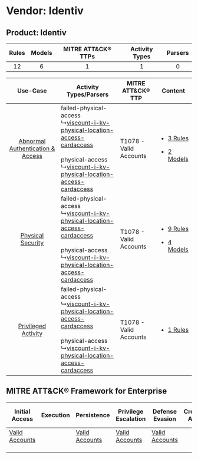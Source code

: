 Vendor: Identiv
===============
Product: Identiv
----------------
| Rules | Models | MITRE ATT&CK® TTPs | Activity Types | Parsers |
|:-----:|:------:|:------------------:|:--------------:|:-------:|
|  12   |   6    |         1          |       1        |    0    |

|    Use-Case    | Activity Types/Parsers    | MITRE ATT&CK® TTP          | Content    |
|:----:| ---- | ---- | ---- |
| [Abnormal Authentication & Access](../../../UseCases/uc_abnormal_authentication_&_access.md) |  failed-physical-access<br> ↳[viscount-i-kv-physical-location-access-cardaccess](Ps/pC_viscountikvphysicallocationaccesscardaccess.md)<br><br> physical-access<br> ↳[viscount-i-kv-physical-location-access-cardaccess](Ps/pC_viscountikvphysicallocationaccesscardaccess.md)<br> | T1078 - Valid Accounts<br> | [<ul><li>3 Rules</li></ul><ul><li>2 Models</li></ul>](RM/r_m_identiv_identiv_Abnormal_Authentication_&_Access.md) |
|    [Physical Security](../../../UseCases/uc_physical_security.md)    |  failed-physical-access<br> ↳[viscount-i-kv-physical-location-access-cardaccess](Ps/pC_viscountikvphysicallocationaccesscardaccess.md)<br><br> physical-access<br> ↳[viscount-i-kv-physical-location-access-cardaccess](Ps/pC_viscountikvphysicallocationaccesscardaccess.md)<br> | T1078 - Valid Accounts<br> | [<ul><li>9 Rules</li></ul><ul><li>4 Models</li></ul>](RM/r_m_identiv_identiv_Physical_Security.md)    |
|    [Privileged Activity](../../../UseCases/uc_privileged_activity.md)    |  failed-physical-access<br> ↳[viscount-i-kv-physical-location-access-cardaccess](Ps/pC_viscountikvphysicallocationaccesscardaccess.md)<br><br> physical-access<br> ↳[viscount-i-kv-physical-location-access-cardaccess](Ps/pC_viscountikvphysicallocationaccesscardaccess.md)<br> | T1078 - Valid Accounts<br> | [<ul><li>1 Rules</li></ul>](RM/r_m_identiv_identiv_Privileged_Activity.md)    |

MITRE ATT&CK® Framework for Enterprise
--------------------------------------
| Initial Access                                                      | Execution | Persistence                                                         | Privilege Escalation                                                | Defense Evasion                                                     | Credential Access | Discovery | Lateral Movement | Collection | Command and Control | Exfiltration | Impact |
| ------------------------------------------------------------------- | --------- | ------------------------------------------------------------------- | ------------------------------------------------------------------- | ------------------------------------------------------------------- | ----------------- | --------- | ---------------- | ---------- | ------------------- | ------------ | ------ |
| [Valid Accounts](https://attack.mitre.org/techniques/T1078)<br><br> |           | [Valid Accounts](https://attack.mitre.org/techniques/T1078)<br><br> | [Valid Accounts](https://attack.mitre.org/techniques/T1078)<br><br> | [Valid Accounts](https://attack.mitre.org/techniques/T1078)<br><br> |                   |           |                  |            |                     |              |        |